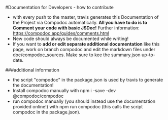 #Documentation for Developers - how to contribute
* with every push to the master, travis generates this Documentation of the Project via Compodoc automatically. **All you have to do is to Comment your code with basic JSDoc!** Further information: https://compodoc.app/guides/comments.html
* New code should always be documented while writing!
* If you want to **add or edit separate additional documentation** like this page, work on branch compodoc and edit the markdown files under doc/compodoc_sources. Make sure to kee the summary.json up-to-date.

###additional information
* the script "compodoc" in the package.json is used by travis to generate the documentation!
* Install compodoc manually with npm i -save -dev @compodoc/compodoc
* run compodoc manually (you should instead use the documentation provided online!) with npm run compodoc (this calls the script compodoc in the package.json).
